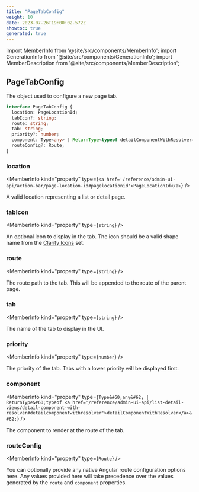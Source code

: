 ```yaml
---
title: "PageTabConfig"
weight: 10
date: 2023-07-26T19:00:02.572Z
showtoc: true
generated: true
---
```

<!-- This file was generated from the Vendure source. Do not modify. Instead, re-run the "docs:build" script -->
import MemberInfo from '@site/src/components/MemberInfo';
import GenerationInfo from '@site/src/components/GenerationInfo';
import MemberDescription from '@site/src/components/MemberDescription';


## PageTabConfig

<GenerationInfo sourceFile="packages/admin-ui/src/lib/core/src/providers/page/page.service.ts" sourceLine="14" packageName="@vendure/admin-ui" />

The object used to configure a new page tab.

```ts title="Signature"
interface PageTabConfig {
  location: PageLocationId;
  tabIcon?: string;
  route: string;
  tab: string;
  priority?: number;
  component: Type<any> | ReturnType<typeof detailComponentWithResolver>;
  routeConfig?: Route;
}
```

<div className="members-wrapper">

### location

<MemberInfo kind="property" type={`<a href='/reference/admin-ui-api/action-bar/page-location-id#pagelocationid'>PageLocationId</a>`}   />

A valid location representing a list or detail page.
### tabIcon

<MemberInfo kind="property" type={`string`}   />

An optional icon to display in the tab. The icon
should be a valid shape name from the [Clarity Icons](https://core.clarity.design/foundation/icons/shapes/)
set.
### route

<MemberInfo kind="property" type={`string`}   />

The route path to the tab. This will be appended to the
route of the parent page.
### tab

<MemberInfo kind="property" type={`string`}   />

The name of the tab to display in the UI.
### priority

<MemberInfo kind="property" type={`number`}   />

The priority of the tab. Tabs with a lower priority will be displayed first.
### component

<MemberInfo kind="property" type={`Type&#60;any&#62; | ReturnType&#60;typeof <a href='/reference/admin-ui-api/list-detail-views/detail-component-with-resolver#detailcomponentwithresolver'>detailComponentWithResolver</a>&#62;`}   />

The component to render at the route of the tab.
### routeConfig

<MemberInfo kind="property" type={`Route`}   />

You can optionally provide any native Angular route configuration options here.
Any values provided here will take precedence over the values generated
by the `route` and `component` properties.


</div>
